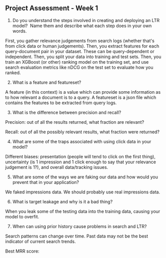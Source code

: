 ## Project Assessment - Week 1

1. Do you understand the steps involved in creating and deploying an LTR model?  Name them and describe what each step does in your own words.

First, you gather relevance judgements from search logs (whether that's from click data or human judgements). Then, you extract features for each query-document pair in your dataset. These can be query-dependent or independent. Then, you split your data into training and test sets. Then, you train an XGBoost (or other) ranking model on the training set, and use search evaluation metrics like nDCG on the test set to evaluate how you ranked. 

2. What is a feature and featureset?

A feature (in this context) is a value which can provide some information as to how relevant a document is to a query. A featureset is a json file which contains the features to be extracted from query logs. 

3. What is the difference between precision and recall?

Precision: out of all the results returned, what fraction are relevant?

Recall: out of all the possibly relevant results, what fraction were returned? 

4. What are some of the traps associated with using click data in your model?

Different biases: presentation (people will tend to click on the first thing), uncertainty (is 1 impression and 1 click enough to say that your relevance judgement is 1?), and overall data/tracking issues. 

5. What are some of the ways we are faking our data and how would you prevent that in your application?

We faked impressions data. We should probably use real impressions data. 

6. What is target leakage and why is it a bad thing?

When you leak some of the testing data into the training data, causing your model to overfit. 

7. When can using prior history cause problems in search and LTR?

Search patterns can change over time. Past data may not be the best indicator of current search trends. 

Best MRR score: 